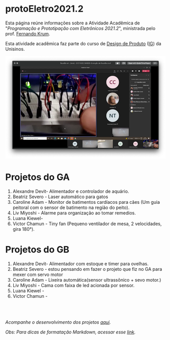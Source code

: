 # protoEletro2021.2

Esta página reúne informações sobre a Atividade Acadêmica de "_Programação e Prototipação com Eletrônicos 2021.2_", ministrada pelo prof. [Fernando Krum](http://www.ferkrum.com). 

Esta atividade acadêmica faz parte do curso de [Design de Produto](https://www.unisinos.br/graduacao/design-de-produto/porto-alegre)  ([IG](https://www.instagram.com/designproduto.unisinos/)) da Unisinos. 



![texto alternativo](/protoeletroGithub.png "descrição")



# Projetos do GA
1. Alexandre Devit- Alimentador e controlador de aquário.
2. Beatriz Severo - Laser automático para gatos
3. Caroline Adam - Monitor de batimentos cardíacos para cães (Um guia peitoral com o sensor de batimento na região do peito).
4. Liv Miyoshi - Alarme para organização ao tomar remedios.
5. Luana Kiewel-
6. Victor Chamun - Tiny fan (Pequeno ventilador de mesa, 2 velocidades, gira 180°).



# Projetos do GB

1. Alexandre Devit- Alimentador com estoque e timer para ovelhas.
2. Beatriz Severo - estou pensando em fazer o projeto que fiz no GA para mexer com servo motor
3. Caroline Adam - Lixeira automática(sensor ultrassônico +  sevo motor.)
4. Liv Miyoshi - Cama com faixa de led acionada por sensor.
5. Luana Kiewel - 
6. Victor Chamun - 


<br><br><br>
_Acompanhe o desenvolvimento dos projetos [aqui](https://github.com/ferkrum/protoEletro2021.2/wiki)._






_Obs: Para dicas de formatação Markdown, acessar esse [link](https://docs.pipz.com/central-de-ajuda/learning-center/guia-basico-de-markdown#open)._
